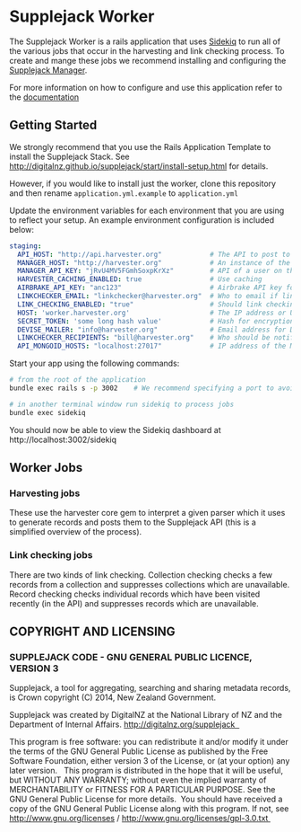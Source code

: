 # Supplejack Worker

The Supplejack Worker is a rails application that uses [Sidekiq](http://sidekiq.org/) to run all of the various jobs that occur in the harvesting and link checking process. To create and mange these jobs we recommend installing and configuring the [Supplejack Manager](https://github.com/DigitalNZ/supplejack_manager).

For more information on how to configure and use this application refer to the [documentation](http://digitalnz.github.io/supplejack)

## Getting Started

We strongly recommend that you use the Rails Application Template to install the Supplejack Stack. See http://digitalnz.github.io/supplejack/start/install-setup.html for details.

However, if you would like to install just the worker, clone this repository and then rename `application.yml.example` to `application.yml`

Update the environment variables for each environment that you are using to reflect your setup. An example environment configuration is included below:

```yaml
staging:
  API_HOST: "http://api.harvester.org"            # The API to post to 
  MANAGER_HOST: "http://harvester.org"            # An instance of the Supplejack Manager
  MANAGER_API_KEY: "jRvU4MV5FGmhSoxpKrXz"         # API of a user on the Supplejack Manager
  HARVESTER_CACHING_ENABLED: true                 # Use caching 
  AIRBRAKE_API_KEY: "anc123"                      # Airbrake API key for error tracking
  LINKCHECKER_EMAIL: "linkchecker@harvester.org"  # Who to email if link checking fails
  LINK_CHECKING_ENABLED: "true"                   # Should link checking be enabled?
  HOST: 'worker.harvester.org'                    # The IP address or URL of this app
  SECRET_TOKEN: 'some long hash value'            # Hash for encryption
  DEVISE_MAILER: "info@harvester.org"             # Email address for Devise to use
  LINKCHECKER_RECIPIENTS: "bill@harvester.org"    # Who should be notified about link checking results 
  API_MONGOID_HOSTS: "localhost:27017"            # IP address of the Mongo instance for your API. Can be multiple values
```

Start your app using the following commands:

```bash 
# from the root of the application
bundle exec rails s -p 3002    # We recommend specifying a port to avoid conficts if you are using any other Supplejack apps

# in another terminal window run sidekiq to process jobs
bundle exec sidekiq
```

You should now be able to view the Sidekiq dashboard at http://localhost:3002/sidekiq

## Worker Jobs
### Harvesting jobs
These use the harvester core gem to interpret a given parser which it uses to generate records and posts them to the Supplejack API (this is a simplified overview of the process).

### Link checking jobs 
There are two kinds of link checking. Collection checking checks a few records from a collection and suppresses collections which are unavailable. Record checking checks individual records which have been visited recently (in the API) and suppresses records which are unavailable.

## COPYRIGHT AND LICENSING  

### SUPPLEJACK CODE - GNU GENERAL PUBLIC LICENCE, VERSION 3  

Supplejack, a tool for aggregating, searching and sharing metadata records, is Crown copyright (C) 2014, New Zealand Government. 

Supplejack was created by DigitalNZ at the National Library of NZ and the Department of Internal Affairs. http://digitalnz.org/supplejack  

This program is free software: you can redistribute it and/or modify it under the terms of the GNU General Public License as published by the Free Software Foundation, either version 3 of the License, or (at your option) any later version.   This program is distributed in the hope that it will be useful, but WITHOUT ANY WARRANTY; without even the implied warranty of MERCHANTABILITY or FITNESS FOR A PARTICULAR PURPOSE. See the GNU General Public License for more details.  You should have received a copy of the GNU General Public License along with this program. If not, see http://www.gnu.org/licenses / http://www.gnu.org/licenses/gpl-3.0.txt 
